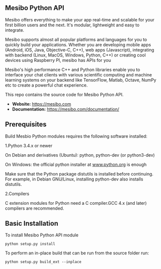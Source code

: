 ## Mesibo Python API
Mesibo offers everything to make your app real-time and scalable for your first billion users and the next. It's modular, lightweight and easy to integrate.

Mesibo supports almost all popular platforms and languages for you to quickly build your applications. Whether you are developing mobile apps (Android, iOS, Java, Objective-C, C++), web apps (Javascript), integrating with backend (Linux, MacOS, Windows, Python, C++) or creating cool devices using Raspberry PI, mesibo has APIs for you

Mesibo's high performance C++ and Python libraries enable you to interface your chat clients with various scientific computing and machine learning systems on your backend like TensorFlow, Matlab, Octave, NumPy etc to create a powerful chat experience.

This repo contains the source code for Mesibo Python API.

- **Website:** https://mesibo.com
- **Documentation:** https://mesibo.com/documentation/

## Prerequisites
Build Mesbio Python modules requires the following software installed:

1.Python 3.4.x or newer

On Debian and derivatives (Ubuntu): python, python-dev (or python3-dev)

On Windows: the official python installer at www.python.org is enough

Make sure that the Python package distutils is installed before continuing. For example, in Debian GNU/Linux, installing python-dev also installs distutils.

2.Compilers

C extension modules for Python need a C compiler.GCC 4.x (and later) compilers are recommended. 


## Basic Installation
To install Mesibo Python API module
```
python setup.py install
```

To perform an in-place build that can be run from the source folder run:
```
python setup.py build_ext --inplace
```



